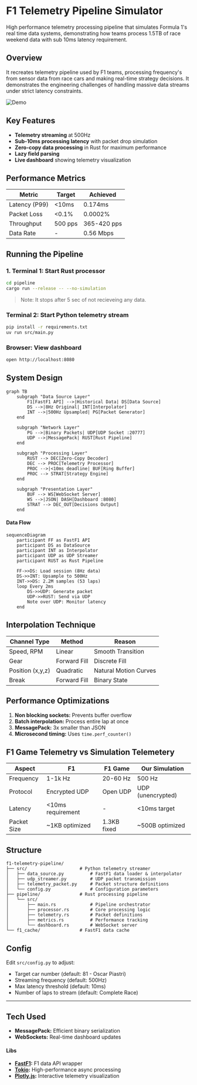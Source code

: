 # F1 Telemetry Pipeline Simulator

High performance telemetry processing pipeline that simulates Formula 1's real time data systems, demonstrating how teams process 1.5TB of race weekend data with sub 10ms latency requirement.

## Overview
It recreates telemetry pipeline used by F1 teams, processing frequency's from sensor data from race cars and making real-time strategy decisions. It demonstrates the engineering challenges of handling massive data streams under strict latency constraints.

![Demo](assets/demo.gif)

## Key Features
- **Telemetry streaming** at 500Hz 
- **Sub-10ms processing latency** with packet drop simulation
- **Zero-copy data processing** in Rust for maximum performance
- **Lazy field parsing**
- **Live dashboard** showing telemetry visualization

## Performance Metrics

| Metric | Target | Achieved |
|--------|--------|----------|
| Latency (P99) | <10ms | 0.174ms |
| Packet Loss | <0.1% | 0.0002% |
| Throughput | 500 pps | 365-420 pps |
| Data Rate | - | 0.56 Mbps |


## Running the Pipeline
### 1. Terminal 1:  Start Rust processor
```bash
cd pipeline
cargo run --release -- --no-simulation
```
> Note: It stops after 5 sec of not recieveing any data.

### Terminal 2: Start Python telemetry stream
```bash
pip install -r requirements.txt
uv run src/main.py
```

### Browser: View dashboard
```bash
open http://localhost:8080
```

## System Design
```mermaid
graph TB
    subgraph "Data Source Layer"
        F1[FastF1 API] -->|Historical Data| DS[Data Source]
        DS -->|8Hz Original| INT[Interpolator]
        INT -->|500Hz Upsampled| PG[Packet Generator]
    end
    
    subgraph "Network Layer"
        PG -->|Binary Packets| UDP[UDP Socket :20777]
        UDP -->|MessagePack| RUST[Rust Pipeline]
    end
    
    subgraph "Processing Layer"
        RUST --> DEC[Zero-Copy Decoder]
        DEC --> PROC[Telemetry Processor]
        PROC -->|<10ms deadline| BUF[Ring Buffer]
        PROC --> STRAT[Strategy Engine]
    end
    
    subgraph "Presentation Layer"
        BUF --> WS[WebSocket Server]
        WS -->|JSON| DASH[Dashboard :8080]
        STRAT --> DEC_OUT[Decisions Output]
    end

```

#### Data Flow
```mermaid
sequenceDiagram
    participant FF as FastF1 API
    participant DS as DataSource
    participant INT as Interpolator
    participant UDP as UDP Streamer
    participant RUST as Rust Pipeline
    
    FF->>DS: Load session (8Hz data)
    DS->>INT: Upsample to 500Hz
    INT->>DS: 2.2M samples (53 laps)
    loop Every 2ms
        DS->>UDP: Generate packet
        UDP->>RUST: Send via UDP
        Note over UDP: Monitor latency
    end
```

## Interpolation Technique
|**Channel Type** | **Method** | **Reason** |
|-----------------|------------|------------|
|Speed, RPM       |Linear      |Smooth Transition|
|Gear             |Forward Fill|Discrete Fill|
|Position (x,y,z) |Quadratic   |Natural Motion Curves|
|Break            |Forward Fill|Binary State|

## Performance Optimizations
1. **Non blocking sockets:** Prevents buffer overflow
2. **Batch interpolation:** Process entire lap at once
3. **MessagePack:** 3x smaller than JSON
4. **Microsecond timing:** Uses `time.perf_counter()`

## F1 Game Telemetry vs Simulation Telemetery

| Aspect | F1 | F1 Game | Our Simulation |
|--------|---------|---------|----------------|
| Frequency | 1-1k Hz | 20-60 Hz | 500 Hz |
| Protocol | Encrypted UDP | Open UDP | UDP (unencrypted) |
| Latency | <10ms requirement | - | <10ms target |
| Packet Size | ~1KB optimized | 1.3KB fixed | ~500B optimized |

## Structure
```
f1-telemetry-pipeline/
├── src/                    # Python telemetry streamer
│   ├── data_source.py          # FastF1 data loader & interpolator
│   ├── udp_streamer.py         # UDP packet transmission
│   ├── telemetry_packet.py     # Packet structure definitions
│   └── config.py               # Configuration parameters
├── pipeline/               # Rust processing pipeline
│   └── src/
│       ├── main.rs             # Pipeline orchestrator
│       ├── processor.rs        # Core processing logic
│       ├── telemetry.rs        # Packet definitions
│       ├── metrics.rs          # Performance tracking
│       └── dashboard.rs        # WebSocket server
└── f1_cache/               # FastF1 data cache
```

## Config
Edit `src/config.py` to adjust:
- Target car number (default: 81 - Oscar Piastri)
- Streaming frequency (default: 500Hz)
- Max latency threshold (default: 10ms)
- Number of laps to stream (default: Complete Race)

-----
## Tech Used
- **MessagePack:** Efficient binary serialization
- **WebSockets:** Real-time dashboard updates

#### Libs
- **[FastF1](https://github.com/theOehrly/Fast-F1):** F1 data API wrapper
- **[Tokio](https://github.com/tokio-rs/tokio):** High-performance async processing
- **[Plotly.js](https://github.com/plotly/plotly.js):** Interactive telemetry visualization